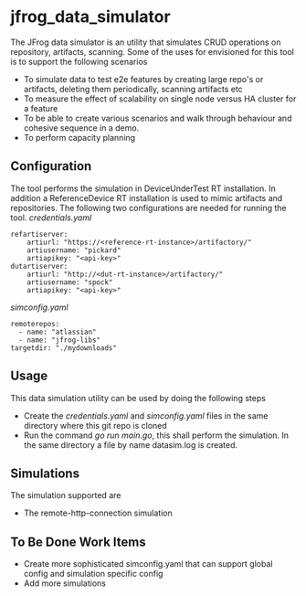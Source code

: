 # jfrog_data_simulator
The JFrog data simulator is an utility that simulates CRUD operations on repository, artifacts, scanning. Some of the uses for envisioned for this tool is to support the following scenarios
* To simulate data to test e2e features by creating large repo's or artifacts, deleting them periodically, scanning artifacts etc
* To measure the effect of scalability on single node versus HA cluster for a feature
* To be able to create various scenarios and walk through behaviour and cohesive sequence in a demo.
* To perform capacity planning

## Configuration
The tool performs the simulation in DeviceUnderTest RT installation. In addition a ReferenceDevice RT installation is used to mimic artifacts and repositories. The following two configurations are needed for running the tool.
*credentials.yaml*
```
refartiserver:
    artiurl: "https://<reference-rt-instance>/artifactory/"
    artiusername: "pickard"
    artiapikey: "<api-key>"
dutartiserver:
    artiurl: "http://<dut-rt-instance>/artifactory/"
    artiusername: "spock"
    artiapikey: "<api-key>"
```

*simconfig.yaml*
```
remoterepos:
  - name: "atlassian"
  - name: "jfrog-libs"
targetdir: "./mydownloads"
```

## Usage
This data simulation utility can be used by doing the following steps
* Create the *credentials.yaml* and *simconfig.yaml* files in the same directory where this git repo is cloned
* Run the command *go run main.go*, this shall perform the simulation. In the same directory a file by name datasim.log is created.

## Simulations
The simulation supported are
* The remote-http-connection simulation

## To Be Done Work Items
* Create more sophisticated simconfig.yaml that can support global config and simulation specific config
* Add more simulations
